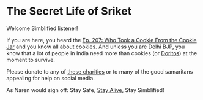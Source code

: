 # The Secret Life of Sriket

Welcome Simblified listener!

If you are here, you heard the [Ep. 207: Who Took a Cookie From the Cookie Jar](https://shows.ivmpodcasts.com/show/simblified-RkZ1HPJY375OLhFt/episode/simblified-ep-207-who-took-a-cookie-from-the-cookie-jar-gw8d-I3eLYdNNfK75WKYo) and you know all about cookies. And unless you are Delhi BJP, you know that a lot of people in India need more than cookies (or [Doritos](https://twitter.com/adeshguptabjp/status/1396073619709521924)) at the moment to survive. 

Please donate to any of [these charities](https://donate.indiacovidresources.in/#organisations) or to many of the good samaritans appealing for help on social media.

As Naren would sign off: Stay Safe, [Stay Alive](https://www.youtube.com/watch?v=I_izvAbhExY), Stay Simblified! 
